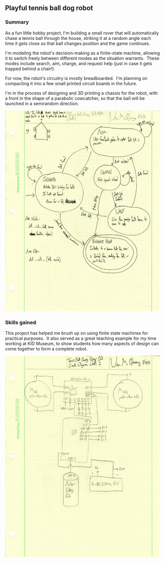 <h2>Playful tennis ball dog robot</h2>

### Summary

As a fun little hobby project, I'm building a small rover that will automatically chase a tennis ball through the house, striking it at a random angle each time it gets close so that ball changes position and the game continues.

I'm modeling the robot's decision-making as a finite-state machine, allowing it to switch freely between different modes as the situation warrants.  These modes include search, aim, charge, and request help (just in case it gets trapped behind a chair!).

For now, the robot's circuitry is mostly breadboarded.  I'm planning on compacting it into a few small printed circuit boards in the future.

I'm in the process of designing and 3D printing a chassis for the robot, with a front in the shape of a parabolic cowcatcher, so that the ball will be launched in a semirandom direction.

![Tennis Ball Chasing Rover Bot FSM Draft 1-1](/images/projects/playful_tennis_ball_dog_robot/Tennis_Ball_Chasing_Rover_Bot_FSM_Draft_1-1.png)

### Skills gained

This project has helped me brush up on using finite state machines for practical purposes.  It also served as a great teaching example for my time working at KID Museum, to show students how many aspects of design can come together to form a complete robot.

![Tennis Ball Chasing Rover Bot Circuit Diagram Draft 1-1](/images/projects/playful_tennis_ball_dog_robot/Tennis_Ball_Chasing_Rover_Bot_Circuit_Diagram_Draft_1-1.png)
